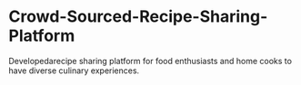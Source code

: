 # Crowd-Sourced-Recipe-Sharing-Platform
 Developedarecipe sharing platform for food enthusiasts and home cooks to have diverse culinary
 experiences.
